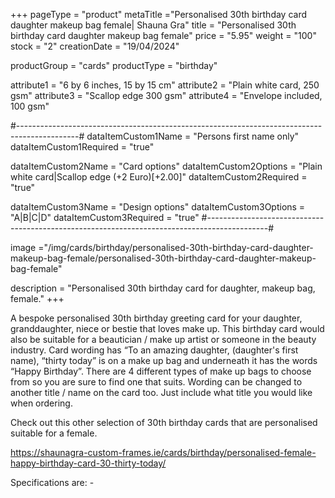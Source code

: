 +++
pageType = "product"
metaTitle ="Personalised 30th birthday card daughter makeup bag female| Shauna Gra"
title = "Personalised 30th birthday card daughter makeup bag female"
price = "5.95"
weight = "100"
stock = "2"
creationDate = "19/04/2024"

productGroup = "cards"
productType = "birthday"

attribute1 = "6 by 6 inches, 15 by 15 cm" 
attribute2 = "Plain white card, 250 gsm"
attribute3 = "Scallop edge 300 gsm"
attribute4 = "Envelope included, 100 gsm"

#---------------------------------------------------------------------------------------------#
dataItemCustom1Name = "Persons first name only"
dataItemCustom1Required = "true"

dataItemCustom2Name = "Card options"
dataItemCustom2Options = "Plain white card|Scallop edge (+2 Euro)[+2.00]"
dataItemCustom2Required = "true"

dataItemCustom3Name = "Design options"
dataItemCustom3Options = "A|B|C|D"
dataItemCustom3Required = "true"
#---------------------------------------------------------------------------------------------#

image ="/img/cards/birthday/personalised-30th-birthday-card-daughter-makeup-bag-female/personalised-30th-birthday-card-daughter-makeup-bag-female"

description = "Personalised 30th birthday card for daughter, makeup bag, female."
+++

A bespoke personalised 30th birthday greeting card for your daughter, granddaughter, niece or bestie that loves make up. This birthday card would also be suitable for a beautician / make up artist or someone in the beauty industry. Card wording has “To an amazing daughter, (daughter's first name), “thirty today” is on a make up bag and underneath it has the words “Happy Birthday”. There are 4 different types of make up bags to choose from so you are sure to find one that suits. Wording can be changed to another title / name on the card too. Just include what title you would like when ordering.

Check out this other selection of 30th birthday cards that are personalised suitable for a female.

https://shaunagra-custom-frames.ie/cards/birthday/personalised-female-happy-birthday-card-30-thirty-today/

Specifications are: -
